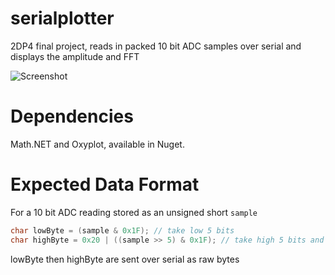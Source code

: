 # serialplotter
2DP4 final project, reads in packed 10 bit ADC samples over serial and displays the amplitude and FFT

![Screenshot](http://i.imgur.com/8OMMyEU.png)


# Dependencies

Math.NET and Oxyplot, available in Nuget.

# Expected Data Format
For a 10 bit ADC reading stored as an unsigned short `sample`
```c
char lowByte = (sample & 0x1F); // take low 5 bits
char highByte = 0x20 | ((sample >> 5) & 0x1F); // take high 5 bits and prepend bits 001
```
lowByte then highByte are sent over serial as raw bytes
